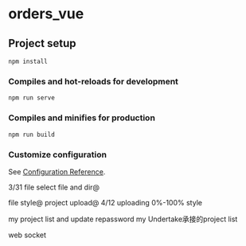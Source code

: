 # orders_vue

## Project setup
```
npm install
```

### Compiles and hot-reloads for development
```
npm run serve
```

### Compiles and minifies for production
```
npm run build
```

### Customize configuration
See [Configuration Reference](https://cli.vuejs.org/config/).

3/31
file select file and dir@

 file style@
 project upload@
 4/12
uploading 0%-100% style

 my project list and update
repassword
my Undertake承接的project list

 web  socket 
